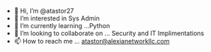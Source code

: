 - 👋 Hi, I’m @atastor27
- 👀 I’m interested in Sys Admin
- 🌱 I’m currently learning ...Python
- 💞️ I’m looking to collaborate on ... Security and IT Implimentations  
- 📫 How to reach me ... atastor@alexianetworkllc.com

<!---
atastor27/atastor27 is a ✨ special ✨ repository because its `README.md` (this file) appears on your GitHub profile.
You can click the Preview link to take a look at your changes.
--->
